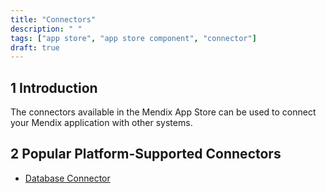 ```yaml
---
title: "Connectors"
description: " "
tags: ["app store", "app store component", "connector"]
draft: true
---
```


## 1 Introduction

The connectors available in the Mendix App Store can be used to connect your Mendix application with other systems.

## 2 Popular Platform-Supported Connectors

* [Database Connector](database-connector)